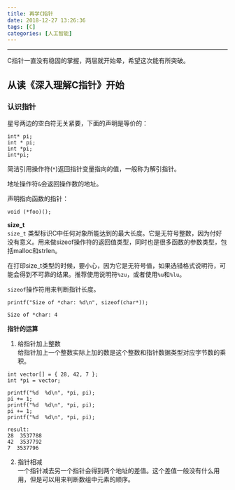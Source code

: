 ```yaml
---
title: 再学C指针
date: 2018-12-27 13:26:36
tags: [C]
categories: [人工智能]
---
```


----
C指针一直没有稳固的掌握，两层就开始晕，希望这次能有所突破。

从读《深入理解C指针》开始
----

### 认识指针

星号两边的空白符无关紧要，下面的声明是等价的：

```
int* pi;
int * pi;
int *pi;
int*pi;
```

简洁引用操作符(`*`)返回指针变量指向的值，一般称为解引指针。

地址操作符`&`会返回操作数的地址。

声明指向函数的指针：

```
void (*foo)();
```

**size_t**  
`size_t` 类型标识C中任何对象所能达到的最大长度。它是无符号整数，因为付好没有意义。用来做sizeof操作符的返回值类型，同时也是很多函数的参数类型，包括malloc和strlen。

在打印size_t类型的时候，要小心，因为它是无符号值，如果选错格式说明符，可能会得到不可靠的结果。推荐使用说明符`%zu`，或者使用`%u`和`%lu`。

`sizeof`操作符用来判断指针长度。

```
printf("Size of *char: %d\n", sizeof(char*));

Size of *char: 4
```

**指针的运算**
1. 给指针加上整数  
给指针加上一个整数实际上加的数是这个整数和指针数据类型对应字节数的乘积。

```
int vector[] = { 28, 42, 7 };
int *pi = vector;

printf("%d  %d\n", *pi, pi);
pi += 1;
printf("%d  %d\n", *pi, pi);
pi += 1;
printf("%d  %d\n", *pi, pi);

result:
28  3537788
42  3537792
7  3537796
```

2. 指针相减  
一个指针减去另一个指针会得到两个地址的差值。这个差值一般没有什么用用，但是可以用来判断数组中元素的顺序。  






